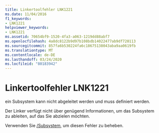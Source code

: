 ```yaml
---
title: Linkertoolfehler LNK1221
ms.date: 11/04/2016
f1_keywords:
- LNK1221
helpviewer_keywords:
- LNK1221
ms.assetid: 70654bf9-1520-4fa3-a063-1219dd88abf7
ms.openlocfilehash: 4a8dc8122b9d97b108bdb14022477ab9df720113
ms.sourcegitcommit: 857fa6b530224fa6c18675138043aba9aa0619fb
ms.translationtype: MT
ms.contentlocale: de-DE
ms.lasthandoff: 03/24/2020
ms.locfileid: "80183942"
---
```

# <a name="linker-tools-error-lnk1221"></a>Linkertoolfehler LNK1221

ein Subsystem kann nicht abgeleitet werden und muss definiert werden.

Der Linker verfügt nicht über genügend Informationen, um das Subsystem zu ableiten, auf das Sie abzielen möchten.

Verwenden Sie [/Subsystem](../../build/reference/subsystem-specify-subsystem.md), um diesen Fehler zu beheben.
